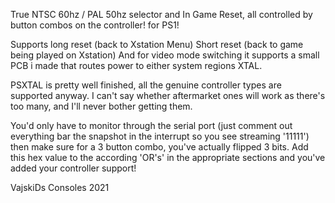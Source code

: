 True NTSC 60hz / PAL 50hz selector and In Game Reset, all controlled by button combos on the controller! for PS1!

Supports long reset (back to Xstation Menu)
Short reset (back to game being played on Xstation)
And for video mode switching it supports a small PCB i made that routes power to either system regions XTAL.

PSXTAL is pretty well finished, all the genuine controller types are supported anyway. I can't say whether aftermarket ones will work as there's too many, and I'll never bother getting them.

You'd only have to monitor through the serial port (just comment out everything bar the snapshot in the interrupt so you see streaming '11111') then make sure for a 3 button combo, you've actually flipped 3 bits. Add this hex value to the according 'OR's' in the appropriate sections and you've added your controller support!

VajskiDs Consoles 2021


